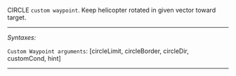 CIRCLE `custom waypoint`.
Keep helicopter rotated in given vector toward target.


---
*Syntaxes:*

`Custom Waypoint arguments`: [circleLimit, circleBorder, circleDir, customCond, hint]

---
